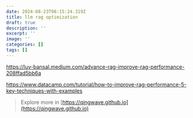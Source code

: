 ```yaml
---
date: 2024-08-23T06:15:24.319Z
title: llm rag optimization
draft: true
description: ''
excerpt: ''
image: ''
categories: []
tags: []
---
```


https://luv-bansal.medium.com/advance-rag-improve-rag-performance-208ffad5bb6a

https://www.datacamp.com/tutorial/how-to-improve-rag-performance-5-key-techniques-with-examples

> Explore more in [https://qingwave.github.io](https://qingwave.github.io)
